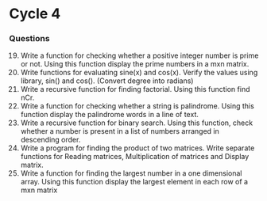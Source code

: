 # Cycle 4
### Questions
19. Write a function for checking whether a positive integer number is prime or not.
Using this function display the prime numbers in a mxn matrix.
20. Write functions for evaluating sine(x) and cos(x). Verify the values using library, sin() and cos(). (Convert degree into radians)
21. Write a recursive function for finding factorial. Using this function find nCr.
22. Write a function for checking whether a string is palindrome. Using this function
    display the palindrome words in a line of text.
23. Write a recursive function for binary search. Using this function, check whether a
    number is present in a list of numbers arranged in descending order.
24. Write a program for finding the product of two matrices. Write separate functions for
    Reading matrices, Multiplication of matrices and Display matrix.
25. Write a function for finding the largest number in a one dimensional array. Using this
    function display the largest element in each row of a mxn matrix